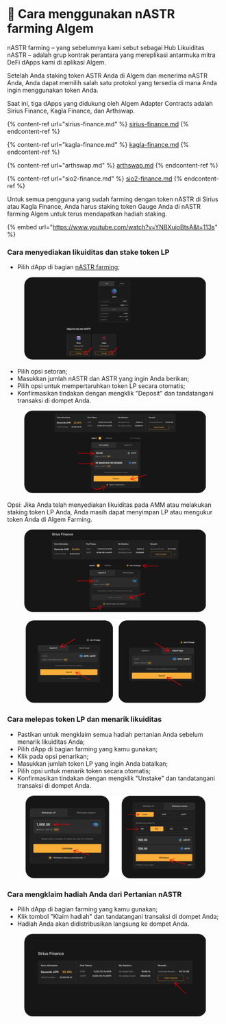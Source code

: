 # 🦈 Cara menggunakan nASTR farming Algem

nASTR farming – yang sebelumnya kami sebut sebagai Hub Likuiditas nASTR – adalah grup kontrak perantara yang mereplikasi antarmuka mitra DeFi dApps kami di aplikasi Algem.

Setelah Anda staking token ASTR Anda di Algem dan menerima nASTR Anda, Anda dapat memilih salah satu protokol yang tersedia di mana Anda ingin menggunakan token Anda.

Saat ini, tiga dApps yang didukung oleh Algem Adapter Contracts adalah Sirius Finance, Kagla Finance, dan Arthswap.

{% content-ref url="sirius-finance.md" %}
[sirius-finance.md](sirius-finance.md)
{% endcontent-ref %}

{% content-ref url="kagla-finance.md" %}
[kagla-finance.md](kagla-finance.md)
{% endcontent-ref %}

{% content-ref url="arthswap.md" %}
[arthswap.md](arthswap.md)
{% endcontent-ref %}

{% content-ref url="sio2-finance.md" %}
[sio2-finance.md](sio2-finance.md)
{% endcontent-ref %}

Untuk semua pengguna yang sudah farming dengan token nASTR di Sirius atau Kagla Finance, Anda harus staking token Gauge Anda di nASTR farming Algem untuk terus mendapatkan hadiah staking.

{% embed url="https://www.youtube.com/watch?v=YNBXuioBtsA&t=113s" %}

### Cara menyediakan likuiditas dan stake token LP

* Pilih dApp di bagian [nASTR farming](https://app.algem.io/liquid-staking);

<figure><img src="../../.gitbook/assets/nASTR Liquidity hub.png" alt=""><figcaption></figcaption></figure>

* Pilih opsi setoran;
* Masukkan jumlah nASTR dan ASTR yang ingin Anda berikan;
* Pilih opsi untuk mempertaruhkan token LP secara otomatis;&#x20;
* Konfirmasikan tindakan dengan mengklik "Deposit" dan tandatangani transaksi di dompet Anda.

<figure><img src="../../.gitbook/assets/Adapter contract 1 (1).png" alt=""><figcaption></figcaption></figure>

Opsi: Jika Anda telah menyediakan likuiditas pada AMM atau melakukan staking token LP Anda, Anda masih dapat menyimpan LP atau mengukur token Anda di Algem Farming.

<figure><img src="../../.gitbook/assets/Adapter contract 2.png" alt=""><figcaption></figcaption></figure>

<figure><img src="../../.gitbook/assets/Adapter contract 4.png" alt=""><figcaption></figcaption></figure>

### Cara melepas token LP dan menarik likuiditas

* Pastikan untuk mengklaim semua hadiah pertanian Anda sebelum menarik likuiditas Anda;
* Pilih dApp di bagian farming yang kamu gunakan;
* Klik pada opsi penarikan;
* Masukkan jumlah token LP yang ingin Anda batalkan;
* Pilih opsi untuk menarik token secara otomatis;
* Konfirmasikan tindakan dengan mengklik "Unstake" dan tandatangani transaksi di dompet Anda.

<figure><img src="../../.gitbook/assets/Adapter contract 3.png" alt=""><figcaption></figcaption></figure>

### Cara mengklaim hadiah Anda dari Pertanian nASTR

* Pilih dApp di bagian farming yang kamu gunakan;
* Klik tombol "Klaim hadiah" dan tandatangani transaksi di dompet Anda;&#x20;
* Hadiah Anda akan didistribusikan langsung ke dompet Anda.

<figure><img src="../../.gitbook/assets/Adapter contract 5.png" alt=""><figcaption></figcaption></figure>

